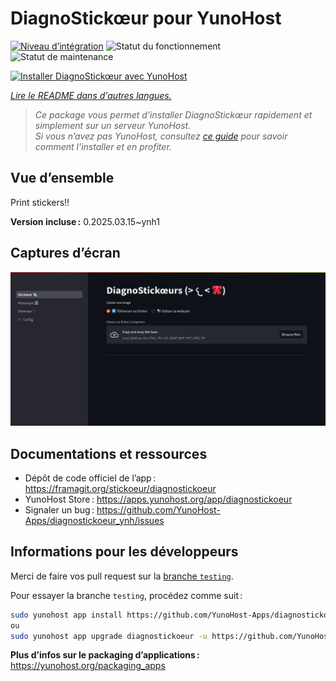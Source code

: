 <!--
Nota bene : ce README est automatiquement généré par <https://github.com/YunoHost/apps/tree/master/tools/readme_generator>
Il NE doit PAS être modifié à la main.
-->

# DiagnoStickœur pour YunoHost

[![Niveau d’intégration](https://apps.yunohost.org/badge/integration/diagnostickoeur)](https://ci-apps.yunohost.org/ci/apps/diagnostickoeur/)
![Statut du fonctionnement](https://apps.yunohost.org/badge/state/diagnostickoeur)
![Statut de maintenance](https://apps.yunohost.org/badge/maintained/diagnostickoeur)

[![Installer DiagnoStickœur avec YunoHost](https://install-app.yunohost.org/install-with-yunohost.svg)](https://install-app.yunohost.org/?app=diagnostickoeur)

*[Lire le README dans d'autres langues.](./ALL_README.md)*

> *Ce package vous permet d’installer DiagnoStickœur rapidement et simplement sur un serveur YunoHost.*  
> *Si vous n’avez pas YunoHost, consultez [ce guide](https://yunohost.org/install) pour savoir comment l’installer et en profiter.*

## Vue d’ensemble

Print stickers!!


**Version incluse :** 0.2025.03.15~ynh1

## Captures d’écran

![Capture d’écran de DiagnoStickœur](./doc/screenshots/screenshot.png)

## Documentations et ressources

- Dépôt de code officiel de l’app : <https://framagit.org/stickoeur/diagnostickoeur>
- YunoHost Store : <https://apps.yunohost.org/app/diagnostickoeur>
- Signaler un bug : <https://github.com/YunoHost-Apps/diagnostickoeur_ynh/issues>

## Informations pour les développeurs

Merci de faire vos pull request sur la [branche `testing`](https://github.com/YunoHost-Apps/diagnostickoeur_ynh/tree/testing).

Pour essayer la branche `testing`, procédez comme suit :

```bash
sudo yunohost app install https://github.com/YunoHost-Apps/diagnostickoeur_ynh/tree/testing --debug
ou
sudo yunohost app upgrade diagnostickoeur -u https://github.com/YunoHost-Apps/diagnostickoeur_ynh/tree/testing --debug
```

**Plus d’infos sur le packaging d’applications :** <https://yunohost.org/packaging_apps>
